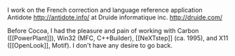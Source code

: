 

I work on the French correction and language reference application Antidote http://antidote.info/ at Druide informatique inc. http://druide.com/

Before Cocoa, I had the pleasure and pain of working with Carbon ([[PowerPlant]]), Win32 (MFC, C++Builder), [[NeXTstep]] (ca. 1995), and X11 ([[OpenLook]], Motif). I don't have any desire to go back.